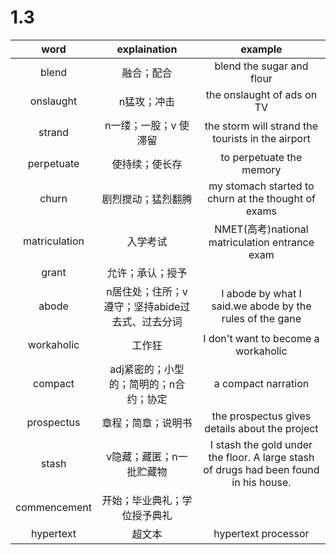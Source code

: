 # 1.3
|word|explaination|example
|:-:|:-:|:-:|
|blend|融合；配合|blend the sugar and flour|
|onslaught|n猛攻；冲击|the onslaught of ads on TV|
|strand|n一缕；一股；v 使滞留|the storm will strand the tourists in the airport|
|perpetuate|使持续；使长存|to perpetuate the memory|
|churn|剧烈搅动；猛烈翻腾|my stomach started to churn at the thought of exams|
|matriculation|入学考试|NMET(高考)national matriculation entrance exam|
|grant|允许；承认；授予||
|abode|n居住处；住所；v遵守；坚持abide过去式、过去分词|I abode by what I said.we abode by the rules of the gane|
|workaholic|工作狂|I don't want to become a workaholic|
|compact|adj紧密的；小型的；简明的；n合约；协定|a compact narration|
|prospectus|章程；简章；说明书|the prospectus gives details about the project|
|stash|v隐藏；藏匿；n一批贮藏物|I stash the gold under the floor. A large stash of drugs had been found in his house.|
|commencement|开始；毕业典礼；学位授予典礼||
|hypertext|超文本|hypertext processor|
